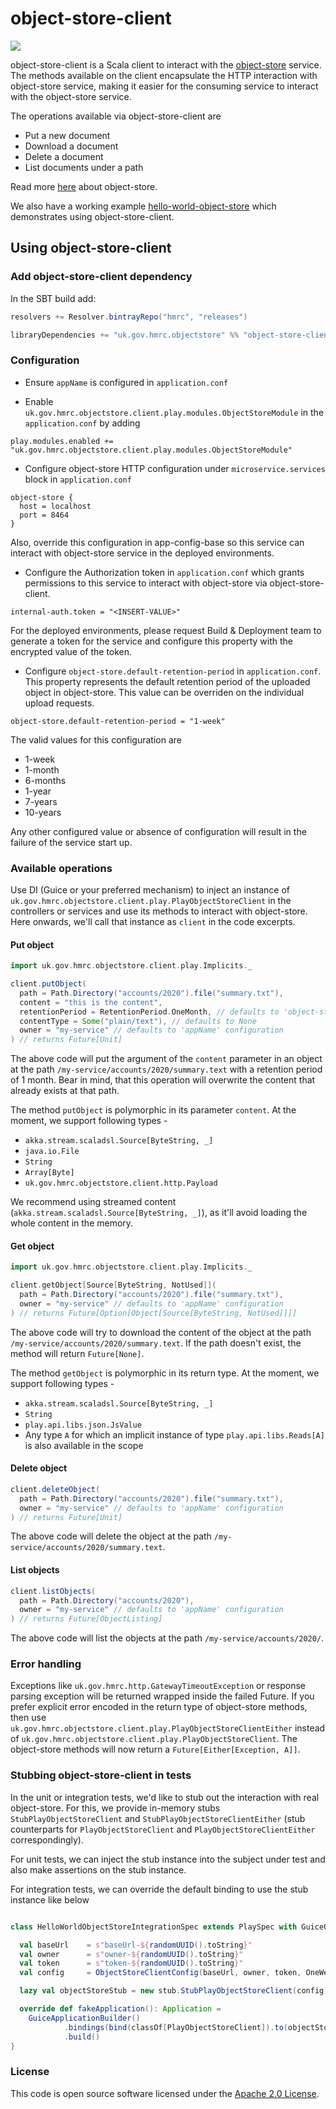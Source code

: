 # object-store-client

![](https://img.shields.io/github/v/release/hmrc/object-store-client)

object-store-client is a Scala client to interact with the [object-store](https://github.com/hmrc/object-store) service. 
The methods available on the client encapsulate the HTTP interaction with object-store service, making it easier for the consuming service to interact with the object-store service.

The operations available via object-store-client are 
- Put a new document
- Download a document
- Delete a document
- List documents under a path

Read more [here](https://github.com/hmrc/object-store/blob/master/README.md) about object-store.

We also have a working example [hello-world-object-store](https://github.com/hmrc/hello-world-object-store) which demonstrates using object-store-client.

## Using object-store-client
    
### Add object-store-client dependency

In the SBT build add:

```sbt
resolvers += Resolver.bintrayRepo("hmrc", "releases")

libraryDependencies += "uk.gov.hmrc.objectstore" %% "object-store-client-play-xx" % "x.x.x"
```

### Configuration

- Ensure `appName` is configured in `application.conf`


- Enable `uk.gov.hmrc.objectstore.client.play.modules.ObjectStoreModule` in the `application.conf` by adding
```hocon
play.modules.enabled += "uk.gov.hmrc.objectstore.client.play.modules.ObjectStoreModule"
```

- Configure object-store HTTP configuration under `microservice.services` block in `application.conf`
```hocon
object-store {
  host = localhost
  port = 8464
}
```

Also, override this configuration in app-config-base so this service can interact with object-store service in the deployed environments. 

- Configure the Authorization token in `application.conf` which grants permissions to this service to interact with object-store via object-store-client.
```hocon
internal-auth.token = "<INSERT-VALUE>"
```
For the deployed environments, please request Build & Deployment team to generate a token for the service and configure this property with the encrypted value of the token.

- Configure `object-store.default-retention-period` in `application.conf`. This property represents the default retention period of the uploaded object in object-store. 
  This value can be overriden on the individual upload requests. 

```hocon
object-store.default-retention-period = "1-week"
```

The valid values for this configuration are 
- 1-week
- 1-month
- 6-months
- 1-year
- 7-years
- 10-years

Any other configured value or absence of configuration will result in the failure of the service start up.

### Available operations

Use DI (Guice or your preferred mechanism) to inject an instance of `uk.gov.hmrc.objectstore.client.play.PlayObjectStoreClient` in the controllers or services
and use its methods to interact with object-store. Here onwards, we'll call that instance as `client` in the code excerpts.


#### **Put object**

```scala
import uk.gov.hmrc.objectstore.client.play.Implicits._

client.putObject(
  path = Path.Directory("accounts/2020").file("summary.txt"),
  content = "this is the content",
  retentionPeriod = RetentionPeriod.OneMonth, // defaults to 'object-store.default-retention-period' configuration
  contentType = Some("plain/text"), // defaults to None
  owner = "my-service" // defaults to 'appName' configuration
) // returns Future[Unit]
```

The above code will put the argument of the `content` parameter in an object at the path `/my-service/accounts/2020/summary.text` with a retention period of 1 month.
Bear in mind, that this operation will overwrite the content that already exists at that path.

The method `putObject` is polymorphic in its parameter `content`. At the moment, we support following types -

- `akka.stream.scaladsl.Source[ByteString, _]`
- `java.io.File`
- `String`
- `Array[Byte]` 
- `uk.gov.hmrc.objectstore.client.http.Payload`

We recommend using streamed content (`akka.stream.scaladsl.Source[ByteString, _]`), as it'll avoid loading the whole content in the memory. 

#### **Get object**

```scala
import uk.gov.hmrc.objectstore.client.play.Implicits._

client.getObject[Source[ByteString, NotUsed]](
  path = Path.Directory("accounts/2020").file("summary.txt"),
  owner = "my-service" // defaults to 'appName' configuration
) // returns Future[Option[Object[Source[ByteString, NotUsed]]]]
```

The above code will try to download the content of the object at the path `/my-service/accounts/2020/summary.text`. 
If the path doesn't exist, the method will return `Future[None]`.

The method `getObject` is polymorphic in its return type. At the moment, we support following types -

- `akka.stream.scaladsl.Source[ByteString, _]`
- `String`
- `play.api.libs.json.JsValue`
- Any type `A` for which an implicit instance of type `play.api.libs.Reads[A]` is also available in the scope

#### **Delete object**

```scala
client.deleteObject(
  path = Path.Directory("accounts/2020").file("summary.txt"),
  owner = "my-service" // defaults to 'appName' configuration
) // returns Future[Unit]
```

The above code will delete the object at the path `/my-service/accounts/2020/summary.text`.

#### **List objects**

```scala
client.listObjects(
  path = Path.Directory("accounts/2020"),
  owner = "my-service" // defaults to 'appName' configuration
) // returns Future[ObjectListing]
```

The above code will list the objects at the path `/my-service/accounts/2020/`.

### Error handling
Exceptions like `uk.gov.hmrc.http.GatewayTimeoutException` or response parsing exception will be returned wrapped inside the failed Future. 
If you prefer explicit error encoded in the return type of object-store methods, then use `uk.gov.hmrc.objectstore.client.play.PlayObjectStoreClientEither` instead of `uk.gov.hmrc.objectstore.client.play.PlayObjectStoreClient`.
The object-store methods will now return a `Future[Either[Exception, A]]`.


### Stubbing object-store-client in tests
In the unit or integration tests, we'd like to stub out the interaction with real object-store. For this, we provide in-memory stubs `StubPlayObjectStoreClient` and `StubPlayObjectStoreClientEither` (stub counterparts for `PlayObjectStoreClient` and `PlayObjectStoreClientEither` correspondingly).

For unit tests, we can inject the stub instance into the subject under test and also make assertions on the stub instance.

For integration tests, we can override the default binding to use the stub instance like below

```scala

class HelloWorldObjectStoreIntegrationSpec extends PlaySpec with GuiceOneAppPerSuite {

  val baseUrl    = s"baseUrl-${randomUUID().toString}"
  val owner      = s"owner-${randomUUID().toString}"
  val token      = s"token-${randomUUID().toString}"
  val config     = ObjectStoreClientConfig(baseUrl, owner, token, OneWeek)

  lazy val objectStoreStub = new stub.StubPlayObjectStoreClient(config)

  override def fakeApplication(): Application =
    GuiceApplicationBuilder()
            .bindings(bind(classOf[PlayObjectStoreClient]).to(objectStoreStub))
            .build()
}


```

### License

This code is open source software licensed under the [Apache 2.0 License]("http://www.apache.org/licenses/LICENSE-2.0.html").
